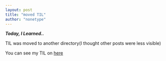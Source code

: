```yaml
---
layout: post
title: "moved TIL"
author: "nonetype"
---
```


***Today, I Learned..***

TIL was moved to another directory(I thought other posts were less visible)

You can see my TIL on [here](https://github.com/nonetype/TILs)
